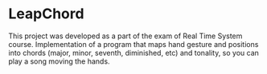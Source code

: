 # LeapChord

This project was developed as a part of the exam of Real Time System course.
Implementation of a program that maps hand gesture and positions into chords (major, minor, seventh, diminished, etc) and tonality, 
so you can play a song moving the hands.
